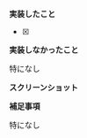 **実装したこと**

- [x] 

**実装しなかったこと**

特になし

**スクリーンショット**
<!-- UIに関する実装の場合はスクショを貼る -->

**補足事項**

特になし

